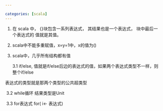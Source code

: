 ```yaml
---

categories: [scala]
---
```




1. 在 scala 中， {}块包含一系列表达式， 其结果也是一个表达式， 块中最后一个表达式的
   值就是其值。

2. scala中不能多重赋值，x=y=1中，x的值为()

3. scala中，几乎所有结构都有值

   3.1 if/else,  值就是if/else后边的表达式的值，如果两个表达式类型不一样，则整个if/else

表达式的类型就是那两个类型的公共超类型

​          3.2 while循环  结果类型是Unit

​          3.3 for表达式 for( i<- 表达式)
